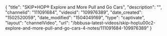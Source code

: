 {
    "title": "SKIP*HOP&reg; Explore and More Pull and Go Cars",
    "description": "",
    "channelid": "111091684",
    "videoid": "109976389",
    "date_created": "1502520059",
    "date_modified": "1504049169",
    "type": "captivate",
    "layout": "channelVideo",
    "url": "\/bbbusa-latest-videos\/skip-hop\u00c2-explore-and-more-pull-and-go-cars-4-notes\/111091684-109976389"
}